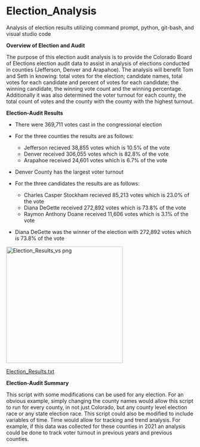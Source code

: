 # Election_Analysis
Analysis of election results utilizing command prompt, python, git-bash, and visual studio code

  **Overview of Election and Audit**

The purpose of this election audit analysis is to provide the Colorado Board of Elections election audit data to assist in analysis of elections conducted in counties (Jefferson, Denver and Arapahoe). The analysis will benefit Tom and Seth in knowing: total votes for the election; candidate names, total votes for each candidate and percent of votes for each candidate; the winning candidate, the winning vote count and the winning percentage. Additionally it was also determined the voter turnout for each county, the total count of votes and the county with the county with the highest turnout. 

  **Election-Audit Results**
    
*   There were 369,711 votes cast in the congressional election
*   For the three counties the results are as follows: 
    *    Jefferson recieved 38,855 votes which is 10.5% of the vote 
    *    Denver received 306,055 votes which is 82.8% of the vote
    *    Arapahoe received 24,601 votes which is 6.7% of the vote 

* Denver County has the largest voter turnout 
* For the three candidates the results are as follows: 
    *    Charles Casper Stockham recieved 85,213 votes which is 23.0% of the vote
    *    Diana DeGette received 272,892 votes which is 73.8% of the vote 
    *    Raymon Anthony Doane received 11,606 votes which is 3.1% of the vote 

* Diana DeGette was the winner of the election with 272,892 votes which is 73.8% of the vote

<img width="312" alt="Election_Results_vs png" src="https://user-images.githubusercontent.com/99268646/157442069-0732c3d3-7d05-4d4c-80d3-0c578c7739be.png">

[Election_Results.txt](https://github.com/dletterle/Election_Analysis/files/8214666/Election_Results.txt)

**Election-Audit Summary**

This script with some modifications can be used for any election. For an obvious example, simply changing the county names would allow this script to run for every county, in not just Colorado, but any county level election race or any state election race. 
This script could also be modified to include variables of time. Time would allow for tracking and trend analysis. For example, if this data was collected for these counties in 2021 an analysis could be done to track voter turnout in previous years and previous counties. 
